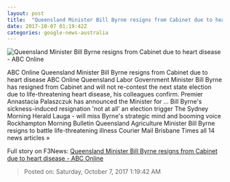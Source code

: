 ```yaml
---
layout: post
title:  "Queensland Minister Bill Byrne resigns from Cabinet due to heart disease - ABC Online"
date: 2017-10-07 01:19:42Z
categories: google-news-australia
---
```


![Queensland Minister Bill Byrne resigns from Cabinet due to heart disease - ABC Online](http://www.abc.net.au/news/image/9026264-1x1-700x700.jpg)

ABC Online Queensland Minister Bill Byrne resigns from Cabinet due to heart disease ABC Online Queensland Labor Government Minister Bill Byrne has resigned from Cabinet and will not re-contest the next state election due to life-threatening heart disease, his colleagues confirm. Premier Annastacia Palaszczuk has announced the Minister for ... Bill Byrne's sickness-induced resignation 'not at all' an election trigger The Sydney Morning Herald Lauga - will miss Byrne's strategic mind and booming voice Rockhampton Morning Bulletin Queensland Agriculture Minister Bill Byrne resigns to battle life-threatening illness Courier Mail Brisbane Times all 14 news articles »


Full story on F3News: [Queensland Minister Bill Byrne resigns from Cabinet due to heart disease - ABC Online](http://www.f3nws.com/n/vrUsMD)

> Posted on: Saturday, October 7, 2017 1:19:42 AM
